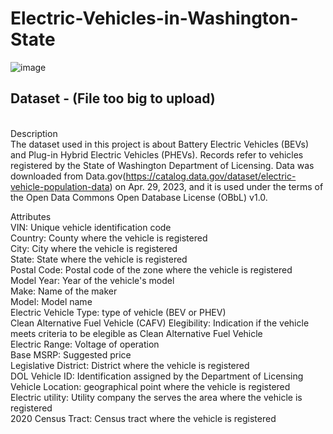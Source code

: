 # Electric-Vehicles-in-Washington-State

![image](https://user-images.githubusercontent.com/108557163/235548578-d4aa79d1-0cec-42aa-b41e-4fd2052ee3ce.png)

## Dataset - (File too big to upload)
<br>Description
<br>The dataset used in this project is about Battery Electric Vehicles (BEVs) and Plug-in Hybrid Electric Vehicles (PHEVs). Records refer to vehicles registered by the State of Washington Department of Licensing. Data was downloaded from Data.gov(https://catalog.data.gov/dataset/electric-vehicle-population-data) on Apr. 29, 2023, and it is used under the terms of the Open Data Commons Open Database License (OBbL) v1.0.

Attributes
<br>VIN: Unique vehicle identification code
<br>Country: County where the vehicle is registered
<br>City: City where the vehicle is registered
<br>State: State where the vehicle is registered
<br>Postal Code: Postal code of the zone where the vehicle is registered
<br>Model Year: Year of the vehicle's model
<br>Make: Name of the maker
<br>Model: Model name
<br>Electric Vehicle Type: type of vehicle (BEV or PHEV)
<br>Clean Alternative Fuel Vehicle (CAFV) Elegibility: Indication if the vehicle meets criteria to be elegible as Clean Alternative Fuel Vehicle
<br>Electric Range: Voltage of operation
<br>Base MSRP: Suggested price
<br>Legislative District: District where the vehicle is registered
<br>DOL Vehicle ID: Identification assigned by the Department of Licensing
<br>Vehicle Location: geographical point where the vehicle is registered
<br>Electric utility: Utility company the serves the area where the vehicle is registered
<br>2020 Census Tract: Census tract where the vehicle is registered
